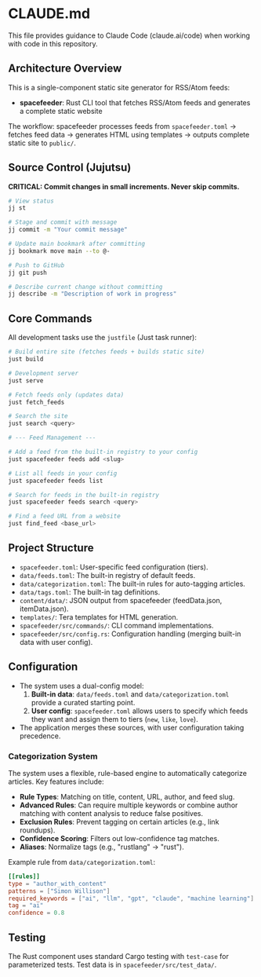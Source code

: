 # CLAUDE.md

This file provides guidance to Claude Code (claude.ai/code) when working with code in this repository.

## Architecture Overview

This is a single-component static site generator for RSS/Atom feeds:

- **spacefeeder**: Rust CLI tool that fetches RSS/Atom feeds and generates a complete static website

The workflow: spacefeeder processes feeds from `spacefeeder.toml` → fetches feed data → generates HTML using templates → outputs complete static site to `public/`.

## Source Control (Jujutsu)

**CRITICAL: Commit changes in small increments. Never skip commits.**

```bash
# View status
jj st

# Stage and commit with message
jj commit -m "Your commit message"

# Update main bookmark after committing
jj bookmark move main --to @-

# Push to GitHub
jj git push

# Describe current change without committing
jj describe -m "Description of work in progress"
```

## Core Commands

All development tasks use the `justfile` (Just task runner):

```bash
# Build entire site (fetches feeds + builds static site)
just build

# Development server
just serve

# Fetch feeds only (updates data)
just fetch_feeds

# Search the site
just search <query>

# --- Feed Management ---

# Add a feed from the built-in registry to your config
just spacefeeder feeds add <slug>

# List all feeds in your config
just spacefeeder feeds list

# Search for feeds in the built-in registry
just spacefeeder feeds search <query>

# Find a feed URL from a website
just find_feed <base_url>
```

## Project Structure

- `spacefeeder.toml`: User-specific feed configuration (tiers).
- `data/feeds.toml`: The built-in registry of default feeds.
- `data/categorization.toml`: The built-in rules for auto-tagging articles.
- `data/tags.toml`: The built-in tag definitions.
- `content/data/`: JSON output from spacefeeder (feedData.json, itemData.json).
- `templates/`: Tera templates for HTML generation.
- `spacefeeder/src/commands/`: CLI command implementations.
- `spacefeeder/src/config.rs`: Configuration handling (merging built-in data with user config).

## Configuration

- The system uses a dual-config model:
    1. **Built-in data**: `data/feeds.toml` and `data/categorization.toml` provide a curated starting point.
    2. **User config**: `spacefeeder.toml` allows users to specify which feeds they want and assign them to tiers (`new`, `like`, `love`).
- The application merges these sources, with user configuration taking precedence.

### Categorization System

The system uses a flexible, rule-based engine to automatically categorize articles. Key features include:

- **Rule Types**: Matching on title, content, URL, author, and feed slug.
- **Advanced Rules**: Can require multiple keywords or combine author matching with content analysis to reduce false positives.
- **Exclusion Rules**: Prevent tagging on certain articles (e.g., link roundups).
- **Confidence Scoring**: Filters out low-confidence tag matches.
- **Aliases**: Normalize tags (e.g., "rustlang" → "rust").

Example rule from `data/categorization.toml`:
```toml
[[rules]]
type = "author_with_content"
patterns = ["Simon Willison"]
required_keywords = ["ai", "llm", "gpt", "claude", "machine learning"]
tag = "ai"
confidence = 0.8
```

## Testing

The Rust component uses standard Cargo testing with `test-case` for parameterized tests. Test data is in `spacefeeder/src/test_data/`.